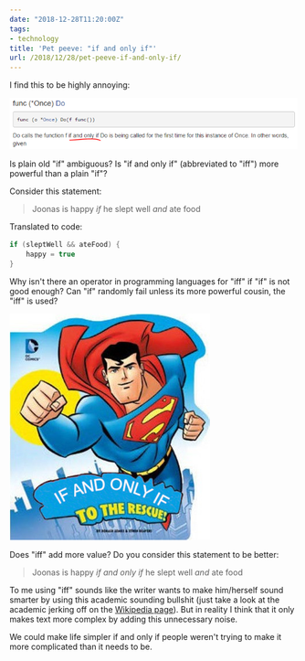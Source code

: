 ```yaml
---
date: "2018-12-28T11:20:00Z"
tags:
- technology
title: 'Pet peeve: "if and only if"'
url: /2018/12/28/pet-peeve-if-and-only-if/
---
```


I find this to be highly annoying:

![](if-and-only-if.png)

Is plain old "if" ambiguous? Is "if and only if" (abbreviated to "iff") more powerful than
a plain "if"?

Consider this statement:

> Joonas is happy *if* he slept well *and* ate food

Translated to code:

```cs
if (sleptWell && ateFood) {
	happy = true
}
```

Why isn't there an operator in programming languages for "iff" if "if" is not good enough?
Can "if" randomly fail unless its more powerful cousin, the "iff" is used?

![](if-and-only-if-to-the-rescue.jpg)

Does "iff" add more value? Do you consider this statement to be better:

> Joonas is happy *if and only if* he slept well *and* ate food

To me using "iff" sounds like the writer wants to make him/herself sound smarter by using
this academic sounding bullshit (just take a look at the academic jerking off on the
[Wikipedia page](https://en.wikipedia.org/wiki/If_and_only_if)). But in reality I think
that it only makes text more complex by adding this unnecessary noise.

We could make life simpler if and only if people weren't trying to make it more
complicated than it needs to be.
